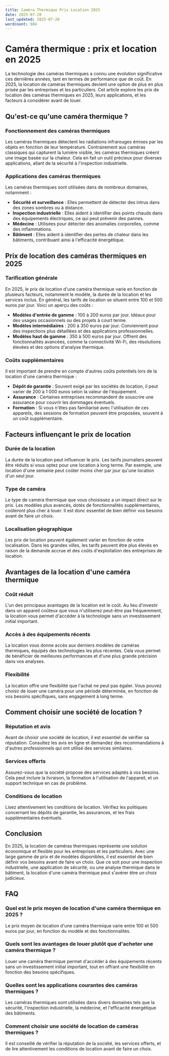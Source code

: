 ```yaml
---
title: Caméra Thermique Prix Location 2025
date: 2025-07-20
last_updated: 2025-07-20
wordcount: 984
---
```


# Caméra thermique : prix et location en 2025

La technologie des caméras thermiques a connu une évolution significative ces dernières années, tant en termes de performance que de coût. En 2025, la location de caméras thermiques devient une option de plus en plus prisée par les entreprises et les particuliers. Cet article explore les prix de location des caméras thermiques en 2025, leurs applications, et les facteurs à considérer avant de louer.

## Qu'est-ce qu'une caméra thermique ?

### Fonctionnement des caméras thermiques

Les caméras thermiques détectent les radiations infrarouges émises par les objets en fonction de leur température. Contrairement aux caméras classiques qui capturent la lumière visible, les caméras thermiques créent une image basée sur la chaleur. Cela en fait un outil précieux pour diverses applications, allant de la sécurité à l'inspection industrielle.

### Applications des caméras thermiques

Les caméras thermiques sont utilisées dans de nombreux domaines, notamment :

- **Sécurité et surveillance** : Elles permettent de détecter des intrus dans des zones sombres ou à distance.
- **Inspection industrielle** : Elles aident à identifier des points chauds dans des équipements électriques, ce qui peut prévenir des pannes.
- **Médecine** : Utilisées pour détecter des anomalies corporelles, comme des inflammations.
- **Bâtiment** : Elles aident à identifier des pertes de chaleur dans les bâtiments, contribuant ainsi à l'efficacité énergétique.

## Prix de location des caméras thermiques en 2025

### Tarification générale

En 2025, le prix de location d'une caméra thermique varie en fonction de plusieurs facteurs, notamment le modèle, la durée de la location et les services inclus. En général, les tarifs de location se situent entre 100 et 500 euros par jour. Voici un aperçu des coûts :

- **Modèles d'entrée de gamme** : 100 à 200 euros par jour. Idéaux pour des usages occasionnels ou des projets à court terme.
- **Modèles intermédiaires** : 200 à 350 euros par jour. Conviennent pour des inspections plus détaillées et des applications professionnelles.
- **Modèles haut de gamme** : 350 à 500 euros par jour. Offrent des fonctionnalités avancées, comme la connectivité Wi-Fi, des résolutions élevées et des options d'analyse thermique.

### Coûts supplémentaires

Il est important de prendre en compte d'autres coûts potentiels lors de la location d'une caméra thermique :

- **Dépôt de garantie** : Souvent exigé par les sociétés de location, il peut varier de 200 à 1 000 euros selon la valeur de l'équipement.
- **Assurance** : Certaines entreprises recommandent de souscrire une assurance pour couvrir les dommages éventuels.
- **Formation** : Si vous n'êtes pas familiarisé avec l'utilisation de ces appareils, des sessions de formation peuvent être proposées, souvent à un coût supplémentaire.

## Facteurs influençant le prix de location

### Durée de la location

La durée de la location peut influencer le prix. Les tarifs journaliers peuvent être réduits si vous optez pour une location à long terme. Par exemple, une location d'une semaine peut coûter moins cher par jour qu'une location d'un seul jour.

### Type de caméra

Le type de caméra thermique que vous choisissez a un impact direct sur le prix. Les modèles plus avancés, dotés de fonctionnalités supplémentaires, coûteront plus cher à louer. Il est donc essentiel de bien définir vos besoins avant de faire un choix.

### Localisation géographique

Les prix de location peuvent également varier en fonction de votre localisation. Dans les grandes villes, les tarifs peuvent être plus élevés en raison de la demande accrue et des coûts d'exploitation des entreprises de location.

## Avantages de la location d'une caméra thermique

### Coût réduit

L'un des principaux avantages de la location est le coût. Au lieu d'investir dans un appareil coûteux que vous n'utiliserez peut-être pas fréquemment, la location vous permet d'accéder à la technologie sans un investissement initial important.

### Accès à des équipements récents

La location vous donne accès aux derniers modèles de caméras thermiques, équipés des technologies les plus récentes. Cela vous permet de bénéficier de meilleures performances et d'une plus grande précision dans vos analyses.

### Flexibilité

La location offre une flexibilité que l'achat ne peut pas égaler. Vous pouvez choisir de louer une caméra pour une période déterminée, en fonction de vos besoins spécifiques, sans engagement à long terme.

## Comment choisir une société de location ?

### Réputation et avis

Avant de choisir une société de location, il est essentiel de vérifier sa réputation. Consultez les avis en ligne et demandez des recommandations à d'autres professionnels qui ont utilisé des services similaires.

### Services offerts

Assurez-vous que la société propose des services adaptés à vos besoins. Cela peut inclure la livraison, la formation à l'utilisation de l'appareil, et un support technique en cas de problème.

### Conditions de location

Lisez attentivement les conditions de location. Vérifiez les politiques concernant les dépôts de garantie, les assurances, et les frais supplémentaires éventuels.

## Conclusion

En 2025, la location de caméras thermiques représente une solution économique et flexible pour les entreprises et les particuliers. Avec une large gamme de prix et de modèles disponibles, il est essentiel de bien définir vos besoins avant de faire un choix. Que ce soit pour une inspection industrielle, une application de sécurité, ou une analyse thermique dans le bâtiment, la location d'une caméra thermique peut s'avérer être un choix judicieux.

## FAQ

### Quel est le prix moyen de location d'une caméra thermique en 2025 ?

Le prix moyen de location d'une caméra thermique varie entre 100 et 500 euros par jour, en fonction du modèle et des fonctionnalités.

### Quels sont les avantages de louer plutôt que d'acheter une caméra thermique ?

Louer une caméra thermique permet d'accéder à des équipements récents sans un investissement initial important, tout en offrant une flexibilité en fonction des besoins spécifiques.

### Quelles sont les applications courantes des caméras thermiques ?

Les caméras thermiques sont utilisées dans divers domaines tels que la sécurité, l'inspection industrielle, la médecine, et l'efficacité énergétique des bâtiments.

### Comment choisir une société de location de caméras thermiques ?

Il est conseillé de vérifier la réputation de la société, les services offerts, et de lire attentivement les conditions de location avant de faire un choix.